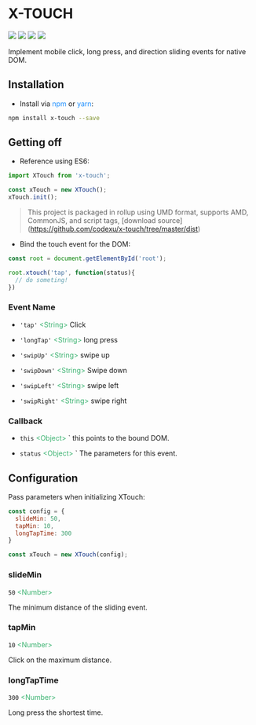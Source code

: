 # X-TOUCH
![](https://img.shields.io/npm/v/x-touch.svg)
![](https://img.shields.io/github/size/codexu/x-touch/dist/x-touch.min.js.svg)
![](https://img.shields.io/npm/dm/x-touch.svg)
![](https://img.shields.io/github/license/codexu/x-touch.svg)

Implement mobile click, long press, and direction sliding events for native DOM.

## Installation

- Install via <font color=DodgerBlue>npm</font> or <font color=DodgerBlue>yarn</font>:

```sh
npm install x-touch --save
```

## Getting off

- Reference using ES6:

``` javascript
import XTouch from 'x-touch';

const xTouch = new XTouch();
xTouch.init();
```

> This project is packaged in rollup using UMD format, supports AMD, CommonJS, and script tags, [download source] (https://github.com/codexu/x-touch/tree/master/dist)

- Bind the touch event for the DOM:

``` javascript
const root = document.getElementById('root');

root.xtouch('tap', function(status){
  // do someting!
})

```
### Event Name

- `'tap'` <font color=MediumSeaGreen>&lt;String&gt;</font> Click

- `'longTap'` <font color=MediumSeaGreen>&lt;String&gt;</font> long press

- `'swipUp'` <font color=MediumSeaGreen>&lt;String&gt;</font> swipe up

- `'swipDown'` <font color=MediumSeaGreen>&lt;String&gt;</font> Swipe down

- `'swipLeft'` <font color=MediumSeaGreen>&lt;String&gt;</font> swipe left

- `'swipRight'` <font color=MediumSeaGreen>&lt;String&gt;</font> swipe right

### Callback

- `this` <font color=MediumSeaGreen>&lt;Object&gt;</font> ` this points to the bound DOM.

- `status` <font color=MediumSeaGreen>&lt;Object&gt;</font> ` The parameters for this event.

## Configuration

Pass parameters when initializing XTouch:

``` javascript
const config = {
  slideMin: 50,
  tapMin: 10,
  longTapTime: 300
}

const xTouch = new XTouch(config);
```

### slideMin

`50` <font color=MediumSeaGreen>&lt;Number&gt;</font>

The minimum distance of the sliding event.

### tapMin

`10` <font color=MediumSeaGreen>&lt;Number&gt;</font>

Click on the maximum distance.

### longTapTime

`300` <font color=MediumSeaGreen>&lt;Number&gt;</font>

Long press the shortest time.